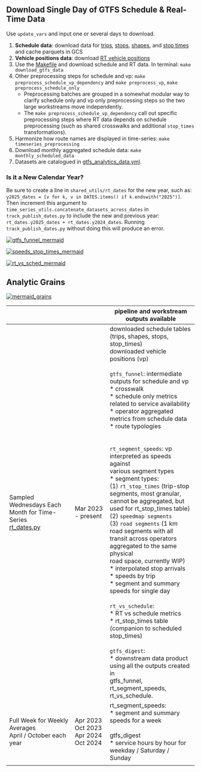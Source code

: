 ## Download Single Day of GTFS Schedule & Real-Time Data

Use `update_vars` and input one or several days to download. 

1. **Schedule data**: download data for [trips](./download_trips.py), [stops](./download_stops.py), [shapes](./download_shapes.py), and [stop times](./download_stop_times.py) and cache parquets in GCS
1. **Vehicle positions data**: download [RT vehicle positions](./download_vehicle_positions.py)
1. Use the [Makefile](./Makefile) and download schedule and RT data. In terminal: `make download_gtfs_data`
1. Other preprocessing steps for schedule and vp: `make preprocess_schedule_vp_dependency` and `make preprocess_vp`, `make preprocess_schedule_only`
   * Preprocessing batches are grouped in a somewhat modular way to clarify schedule only and vp only preprocessing steps so the two large workstreams move independently.
   * The `make preprocess_schedule_vp_dependency` call out specific preprocessing steps where RT data depends on schedule preprocessing (such as shared crosswalks and additional `stop_times` transformations).
1. Harmonize how route names are displayed in time-series: `make timeseries_preprocessing` 
1. Download monthly aggregated schedule data: `make monthly_scheduled_data`
1. Datasets are catalogued in [gtfs_analytics_data.yml](https://github.com/cal-itp/data-analyses/blob/main/_shared_utils/shared_utils/gtfs_analytics_data.yml).

### Is it a New Calendar Year?

Be sure to create a line in `shared_utils/rt_dates` for the new year, such as: `y2025_dates = [v for k, v in DATES.items() if k.endswith("2025")]`. Then increment this argument to `time_series_utils.concatenate_datasets_across_dates` in `track_publish_dates.py` to include the new and previous year: `rt_dates.y2025_dates + rt_dates.y2024_dates`. Running `track_publish_dates.py` without doing this will produce an error. 


[![gtfs_funnel_mermaid](https://mermaid.ink/img/pako:eNqllW9v2jAQxr-K5QlBJWCEhJamW6VSSF9tmlS0SQtVZJILsWrsyHZKadXvPicpJLQFNu0FSYh_z92T8597xqGIALu40-nMuKaagYtupt4t8jLOgaHWDwmpFCEoRfniZMYLsNF4nnGEKKfaRcUjQk2dwBKaLmrOiYJmu_72J5GUzBmo5hY3Q6mkSyLX14IJmes-TQbewLvaSCtiCo-6onq93ntkJGQEch_EKId9YwpCwaNdH553NhnVGA1S0x0kjuNmOfyS38zlpdGY8RlfSJImaDoqB8uryubl60isOBPEON2ERihkRKkxxCiKUUwZc1_L8AGhQklTvaEKk3nKDXdltfxNhkAbVHXT9d2J67qvwk7nElV4IfEL7s4wJv378QRYClJ16TIVUgcqTCDKGLyGv6jgUT23SkgKx5OP_BL8MpeXv25uh86_2ygD1HxcWzUbWpQlOGTi2i-w__GQ62sWxjulMIOBpsu_KMfYr-C9LsZ9_6CRUr6rWVGdBBGVEGoqOPqKpjKDzx5hCu5qvid13w-Q0JBBkApFc9Vx-5N-yzc7KSQauPkdjbCrzuNN_If0zTxcbNY38GjzuN1N1fcGaf2Uqk3FG59ju1UrcrBbmINfOO4ftPKQ7rMwKT_NJDbMPUAaZCo_Co_X0ykk0QoYK_weVXg5X0YvZXtX0WRg5ooB4Vm6G7W2HLxC51mFi_yIBK5AHjfRz3kORILS5k4XyVzIfFq_X42H9nZaq9Pxo3oKs8KJFjIIpVBqRdh97Zj7IOuNsblFg4WOVRARbfqQNjVfB1oEQi4Ip0_kg5l-vxJv_CJELq3r0DbF-9WJ23gJckloZLpp0eNmuOh9M-yaxwhikjE9w6ZRGJRkWtyueYhdbfZiG0uRLRLsxvmebOMsNeZhTIkpxnL7NiX8txDVf4ioqdC3sn8XbbxgsPuMH7HbGfa79rndP3fss6F93recNl5j1z7tWs5g6Jw6jjXoDR3rpY2fiqhWt2-Zztizzmzb0M6Z8_IHVGx2Qw?type=png)](https://mermaid.live/edit#pako:eNqllW9v2jAQxr-K5QlBJWCEhJamW6VSSF9tmlS0SQtVZJILsWrsyHZKadXvPicpJLQFNu0FSYh_z92T8597xqGIALu40-nMuKaagYtupt4t8jLOgaHWDwmpFCEoRfniZMYLsNF4nnGEKKfaRcUjQk2dwBKaLmrOiYJmu_72J5GUzBmo5hY3Q6mkSyLX14IJmes-TQbewLvaSCtiCo-6onq93ntkJGQEch_EKId9YwpCwaNdH553NhnVGA1S0x0kjuNmOfyS38zlpdGY8RlfSJImaDoqB8uryubl60isOBPEON2ERihkRKkxxCiKUUwZc1_L8AGhQklTvaEKk3nKDXdltfxNhkAbVHXT9d2J67qvwk7nElV4IfEL7s4wJv378QRYClJ16TIVUgcqTCDKGLyGv6jgUT23SkgKx5OP_BL8MpeXv25uh86_2ygD1HxcWzUbWpQlOGTi2i-w__GQ62sWxjulMIOBpsu_KMfYr-C9LsZ9_6CRUr6rWVGdBBGVEGoqOPqKpjKDzx5hCu5qvid13w-Q0JBBkApFc9Vx-5N-yzc7KSQauPkdjbCrzuNN_If0zTxcbNY38GjzuN1N1fcGaf2Uqk3FG59ju1UrcrBbmINfOO4ftPKQ7rMwKT_NJDbMPUAaZCo_Co_X0ykk0QoYK_weVXg5X0YvZXtX0WRg5ooB4Vm6G7W2HLxC51mFi_yIBK5AHjfRz3kORILS5k4XyVzIfFq_X42H9nZaq9Pxo3oKs8KJFjIIpVBqRdh97Zj7IOuNsblFg4WOVRARbfqQNjVfB1oEQi4Ip0_kg5l-vxJv_CJELq3r0DbF-9WJ23gJckloZLpp0eNmuOh9M-yaxwhikjE9w6ZRGJRkWtyueYhdbfZiG0uRLRLsxvmebOMsNeZhTIkpxnL7NiX8txDVf4ioqdC3sn8XbbxgsPuMH7HbGfa79rndP3fss6F93recNl5j1z7tWs5g6Jw6jjXoDR3rpY2fiqhWt2-Zztizzmzb0M6Z8_IHVGx2Qw)

[![speeds_stop_times_mermaid](https://mermaid.ink/img/pako:eNqVVV1v2jAU_SuWJwSbgEGAQoI2qaWwaVv3sKI9LKDIJDdgzbEj22lLK_77HCc0fLSbxkOwfc-599yPOE84FBFgD7darQXXVDPw0I85uoV1Alyj2xQgUojwyJ5qkaI5TUAtuCXUak8LjhDlVHvILhGq6w0kUPdQfUUU1JuHpz-JpGTFQNWf4caUSpoQuZ0IJmTOezMdzAazyz21QszhQVeoTqdzDrkSMgL5GohRDq_ZFISCR8c6ZrPh9OoAo0FqegSJ47hemHf5n3nsarUFX_CYiftwQ6RG86sCoLLVWpJ0g1RRXPoIe8cIhYwodQ0ximIUU8a8sggvIFQoaar3KCvxJVQRZL5NoYTOJrOeO2kipaX4DV4uPRe6Z152G36Y6UCZJgclW7XT7fKt53llzFYLVYT8RxhD2piQZel8NAzo4wnq0j9yujQOo3h8GLxYAY_2h1Wx7AQGKU0h794hadLwORAJSgd3Jriw0s8Un4q5bviUm0amghENRbpESnpH2D-504Z_iFc2aC7wmDlGe5kvZlS-W0VmVYCpDfjJhChSXm1tQQMRBxHZnmurmJ99KRjLTIUpXzMw6PflQZIxTc2-wpbO31nfIja28748961Q9Pd0zL1QNb_ifmmUbgNtRvCDLAerGBEhCx0JqabCJncwtOfVn4xPi_W14ZM7kGRt-pgl-ftftEP9rVrf_r9aUmRmVCIqlwcSbvwqo-Ce6k0OgFBTwZdW3fQkh---CjcQZQyCo3Isxyf1xU2cgEwIjczNbO_JBbb35wJ7ZhlBTIzSBTaXjYGSTIvbLQ-xp2UGTWzErjfYi818ml2WRmbMrykx3UqeT1PCfwlR7SGiWsib4ltgPwkWg70n_IC9ltN1291Rp9N3-n1n1O31nCbeYq_bbztu72I0HAwcp2fMvV0TP1q_3XbXHTru8MJ1HHc0GrnO7g92VP_S?type=png)](https://mermaid.live/edit#pako:eNqVVV1v2jAU_SuWJwSbgEGAQoI2qaWwaVv3sKI9LKDIJDdgzbEj22lLK_77HCc0fLSbxkOwfc-599yPOE84FBFgD7darQXXVDPw0I85uoV1Alyj2xQgUojwyJ5qkaI5TUAtuCXUak8LjhDlVHvILhGq6w0kUPdQfUUU1JuHpz-JpGTFQNWf4caUSpoQuZ0IJmTOezMdzAazyz21QszhQVeoTqdzDrkSMgL5GohRDq_ZFISCR8c6ZrPh9OoAo0FqegSJ47hemHf5n3nsarUFX_CYiftwQ6RG86sCoLLVWpJ0g1RRXPoIe8cIhYwodQ0ximIUU8a8sggvIFQoaar3KCvxJVQRZL5NoYTOJrOeO2kipaX4DV4uPRe6Z152G36Y6UCZJgclW7XT7fKt53llzFYLVYT8RxhD2piQZel8NAzo4wnq0j9yujQOo3h8GLxYAY_2h1Wx7AQGKU0h794hadLwORAJSgd3Jriw0s8Un4q5bviUm0amghENRbpESnpH2D-504Z_iFc2aC7wmDlGe5kvZlS-W0VmVYCpDfjJhChSXm1tQQMRBxHZnmurmJ99KRjLTIUpXzMw6PflQZIxTc2-wpbO31nfIja28748961Q9Pd0zL1QNb_ifmmUbgNtRvCDLAerGBEhCx0JqabCJncwtOfVn4xPi_W14ZM7kGRt-pgl-ftftEP9rVrf_r9aUmRmVCIqlwcSbvwqo-Ce6k0OgFBTwZdW3fQkh---CjcQZQyCo3Isxyf1xU2cgEwIjczNbO_JBbb35wJ7ZhlBTIzSBTaXjYGSTIvbLQ-xp2UGTWzErjfYi818ml2WRmbMrykx3UqeT1PCfwlR7SGiWsib4ltgPwkWg70n_IC9ltN1291Rp9N3-n1n1O31nCbeYq_bbztu72I0HAwcp2fMvV0TP1q_3XbXHTru8MJ1HHc0GrnO7g92VP_S)


[![rt_vs_sched_mermaid](https://mermaid.ink/img/pako:eNqFVG1vmzAQ_iuWpyidlEQhIU1KpUlNm2zqlnZao30YVMiBA7yCjWzTllb57zNQCqjNygewfM9z99wL94w97gO28HA4dJiiKgYL_dqie4luvAj8LAa0ASWoJx1WYnq9Z4chRBlVFiqPCPVVBAn0LdTfEQn9Qfv2NxGU7GKQ_Ve4NqWCJkTk5zzmouB9Ws3Ws_VZTW0QW3hUDWo8Hr-FLLnwQRwCxZTBIZsEjzO_q2O9nq-WLYwCoWgHEgRBvzLvi49-7Xs9hzksiPmDFxGh0HZZAWS2CwVJIyRfilm7RciLiZQXECA_QAGNY-ulBO8gpCdoqmpUKbAIV-PObN2fVN5alqV9DYdfUGMrntWRzVMQRHHh1jp8Vyqi5CjNbz9rXhXhtOEtbRmRFNpOVy3zuS0VTw9ZL0qrq2hy0MHaDlUg3TvIXS5CwugTUZQz1xNcygcS33V4rYRW5dUPu04EFbmjpBrRVxIiYSggJAreqcemIQueKXB9KsArwnf9nNZFBubXx9eGXp2db68rPlJ5qocjpCBbNShUyFRnRWL0l1OGFEe7LAhAgK95xJfvSPtqFxZXQpgAU4db-u3IrqQ3obutLDhdyqVdBX2gKmopbkrWhXekl5yYsxCkQuVgID1QL9m_ifS90taJlDepbE4R-l9l7yGinu5NyiUtmiLbs35l36duJouFcrA41xrz4Vh0KYWTnwXto4GoCS359RUe4AREQqiv12m56RxcbkAHW_roQ0CyWDlYrwsNJZniNznzsKVEBgOcpb6WdUGJLkKCrYDEUt-CT_Vfu6lWdLmpBzglDFvP-BFbw8VkND2ZTk7M6XwxPZkY5gDn2JoejwxztjCPTdOYjRemsR_gJ861V2M0MfQGHBvz6VSjzblZuvtTGsuQ-39p7tDM?type=png)](https://mermaid.live/edit#pako:eNqFVG1vmzAQ_iuWpyidlEQhIU1KpUlNm2zqlnZao30YVMiBA7yCjWzTllb57zNQCqjNygewfM9z99wL94w97gO28HA4dJiiKgYL_dqie4luvAj8LAa0ASWoJx1WYnq9Z4chRBlVFiqPCPVVBAn0LdTfEQn9Qfv2NxGU7GKQ_Ve4NqWCJkTk5zzmouB9Ws3Ws_VZTW0QW3hUDWo8Hr-FLLnwQRwCxZTBIZsEjzO_q2O9nq-WLYwCoWgHEgRBvzLvi49-7Xs9hzksiPmDFxGh0HZZAWS2CwVJIyRfilm7RciLiZQXECA_QAGNY-ulBO8gpCdoqmpUKbAIV-PObN2fVN5alqV9DYdfUGMrntWRzVMQRHHh1jp8Vyqi5CjNbz9rXhXhtOEtbRmRFNpOVy3zuS0VTw9ZL0qrq2hy0MHaDlUg3TvIXS5CwugTUZQz1xNcygcS33V4rYRW5dUPu04EFbmjpBrRVxIiYSggJAreqcemIQueKXB9KsArwnf9nNZFBubXx9eGXp2db68rPlJ5qocjpCBbNShUyFRnRWL0l1OGFEe7LAhAgK95xJfvSPtqFxZXQpgAU4db-u3IrqQ3obutLDhdyqVdBX2gKmopbkrWhXekl5yYsxCkQuVgID1QL9m_ifS90taJlDepbE4R-l9l7yGinu5NyiUtmiLbs35l36duJouFcrA41xrz4Vh0KYWTnwXto4GoCS359RUe4AREQqiv12m56RxcbkAHW_roQ0CyWDlYrwsNJZniNznzsKVEBgOcpb6WdUGJLkKCrYDEUt-CT_Vfu6lWdLmpBzglDFvP-BFbw8VkND2ZTk7M6XwxPZkY5gDn2JoejwxztjCPTdOYjRemsR_gJ861V2M0MfQGHBvz6VSjzblZuvtTGsuQ-39p7tDM)

## Analytic Grains
[![mermaid_grains](https://mermaid.ink/img/pako:eNqNVu9vmzwQ_lcsXlXpK4UKw9q0fJjULiX7sElTV03VSDQ5-Eisgc1s0y2r-r_PxqRxfq3LBwK-55577nw-eAoKQSFIgzAMp1wzXUGKJvfZZ3TNSbXSrFDoE2ugYhzQRBLG1ZR32JOTpylHiHGmU9TdIjTQS6hhkKLBnCgYDP3VL0QyMq9ADV7gxtRIVhO5eicqIa3ff7fn2Xl2vXbdIO7hl96goijah9wISUEeA9kMjtkUFILTbR1ZNrq98TAapGZbkLIsB878bP_M5fnkZMqnvKzEz2JJpEYf7hygqIhSYyiRhEKjklVV2me6Yy-YLCpYIzoNBxjiHpBdZdFtbENaiGrnC0maJVKMLwwJJStnWOeA0HWuiiXQtoIZCsO36BrnUrQaQsosLxN85oEdJM5FA5JoIbdtZ9aY5EqLZraWYH83-SMsmc2iEYpZTuWC3eBcwaIGrpFqAKja-OyICHvcNi_uWchpTqoKacma0EZHPVrN_k_TtK-g70c6x3eY5OTRZLKA1-Mb2m8NYXJmGLuKb7AHFM2PKdpg7-5RZ9GsBl-ozzbvdc5zH420PTb_JqQ4zbvUarLR4OHw9_pI6KIPXeyUCL26R98Y9bQd0ERPTY8ReqAmGB3VQ3s99OiW2fNsRgoNa10WxYsaBT9a4MUr9XLSTPO2tZ0cryY7853jre1RO_vTU_ulGFuHR4W2z974b2dv7CCxO17uIdmh8RvKl9ej1wqA070JYZ1MySQD5QvNDijyrB1xhvNacL3EoZkv2Em7M22niZ2glP0GVzzEybFO74liRxT7RH68OwdLdkVtq980EyUmqhlVqKM92JSTQ7Ns4mbZBOf2AFshiCwWEhaWTwtH12mZJPte8V7N_p2gW-nL6XWYK4uryPsXxaiRwox92Evs0AZ3FH7mDzuT_6HvPq8OD86wNe-9CAgFw6AGWRNGzQdD9w6fBt27fRqk5pZCSdpKTwPzIjRQ0mrxecWLINWyhWFgwi2WQVqSSpmntrHbNWbE6K1fVhvCvwpRr12AMiPjo_tC6T5UOkiQPgW_gjSM3yRnV1F0FWN8cTlKRqNhsDLLF1F0FsUJTvAbjOPzy4vnYfC7Y43PcHR5ESdRPLqM8DlORs9_ANzurn4?type=png)](https://mermaid.live/edit#pako:eNqNVu9vmzwQ_lcsXlXpK4UKw9q0fJjULiX7sElTV03VSDQ5-Eisgc1s0y2r-r_PxqRxfq3LBwK-55577nw-eAoKQSFIgzAMp1wzXUGKJvfZZ3TNSbXSrFDoE2ugYhzQRBLG1ZR32JOTpylHiHGmU9TdIjTQS6hhkKLBnCgYDP3VL0QyMq9ADV7gxtRIVhO5eicqIa3ff7fn2Xl2vXbdIO7hl96goijah9wISUEeA9kMjtkUFILTbR1ZNrq98TAapGZbkLIsB878bP_M5fnkZMqnvKzEz2JJpEYf7hygqIhSYyiRhEKjklVV2me6Yy-YLCpYIzoNBxjiHpBdZdFtbENaiGrnC0maJVKMLwwJJStnWOeA0HWuiiXQtoIZCsO36BrnUrQaQsosLxN85oEdJM5FA5JoIbdtZ9aY5EqLZraWYH83-SMsmc2iEYpZTuWC3eBcwaIGrpFqAKja-OyICHvcNi_uWchpTqoKacma0EZHPVrN_k_TtK-g70c6x3eY5OTRZLKA1-Mb2m8NYXJmGLuKb7AHFM2PKdpg7-5RZ9GsBl-ozzbvdc5zH420PTb_JqQ4zbvUarLR4OHw9_pI6KIPXeyUCL26R98Y9bQd0ERPTY8ReqAmGB3VQ3s99OiW2fNsRgoNa10WxYsaBT9a4MUr9XLSTPO2tZ0cryY7853jre1RO_vTU_ulGFuHR4W2z974b2dv7CCxO17uIdmh8RvKl9ej1wqA070JYZ1MySQD5QvNDijyrB1xhvNacL3EoZkv2Em7M22niZ2glP0GVzzEybFO74liRxT7RH68OwdLdkVtq980EyUmqhlVqKM92JSTQ7Ns4mbZBOf2AFshiCwWEhaWTwtH12mZJPte8V7N_p2gW-nL6XWYK4uryPsXxaiRwox92Evs0AZ3FH7mDzuT_6HvPq8OD86wNe-9CAgFw6AGWRNGzQdD9w6fBt27fRqk5pZCSdpKTwPzIjRQ0mrxecWLINWyhWFgwi2WQVqSSpmntrHbNWbE6K1fVhvCvwpRr12AMiPjo_tC6T5UOkiQPgW_gjSM3yRnV1F0FWN8cTlKRqNhsDLLF1F0FsUJTvAbjOPzy4vnYfC7Y43PcHR5ESdRPLqM8DlORs9_ANzurn4)


|  |  | pipeline and workstream outputs available |
|---|---|---|
| Sampled Wednesdays Each Month for Time-Series<br>[rt_dates.py](../_shared_utils/shared_utils/rt_dates.py) | Mar 2023 - present | downloaded schedule tables (trips, shapes, stops, stop_times)<br>downloaded vehicle positions (vp)<br><br>`gtfs_funnel`: intermediate outputs for schedule and vp<br>* crosswalk<br>* schedule only metrics related to service availability<br>* operator aggregated metrics from schedule data<br>* route typologies<br><br><br>`rt_segment_speeds`: vp interpreted as speeds against <br>various segment types<br>* segment types: <br>(1) `rt_stop_times` (trip-stop segments, most granular, <br>cannot be aggregated, but used for rt_stop_times table)<br>(2) `speedmap segments`<br>(3) `road segments` (1 km road segments with all <br>transit across operators aggregated to the same physical <br>road space, currently WIP)<br>* interpolated stop arrivals <br>* speeds by trip<br>* segment and summary speeds for single day<br><br>`rt_vs_schedule`: <br>* RT vs schedule metrics<br>* rt_stop_times table (companion to scheduled stop_times)<br><br>`gtfs_digest`:<br>* downstream data product using all the outputs created in <br>gtfs_funnel, rt_segment_speeds, rt_vs_schedule. |
| Full Week for Weekly Averages<br>April / October each year | Apr 2023<br>Oct 2023<br>Apr 2024<br>Oct 2024 | rt_segment_speeds:<br>* segment and summary speeds for a week<br><br>gtfs_digest<br>* service hours by hour for weekday / Saturday / Sunday |
|  |  |  |